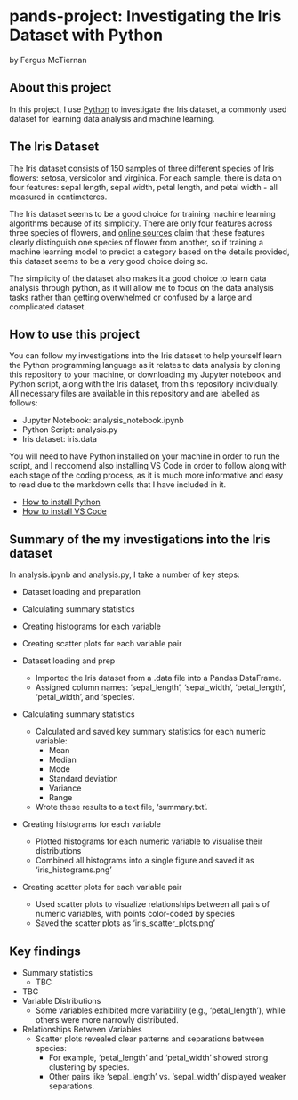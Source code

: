 # pands-project: Investigating the Iris Dataset with Python
by Fergus McTiernan

## About this project
In this project, I use [Python]() to investigate the Iris dataset, a commonly used dataset for learning data analysis and machine learning.

## The Iris Dataset
The Iris dataset consists of 150 samples of three different species of Iris flowers: setosa, versicolor and virginica. For each sample, there is data on four features: sepal length, sepal width, petal length, and petal width - all measured in centimeteres.

The Iris dataset seems to be a good choice for training machine learning algorithms because of its simplicity. There are only four features across three species of flowers, and [online sources](https://www.geeksforgeeks.org/iris-dataset/) claim that these features clearly distinguish one species of flower from another, so if training a machine learning model to predict a category based on the details provided, this dataset seems to be a very good choice doing so.

The simplicity of the dataset also makes it a good choice to learn data analysis through python, as it will allow me to focus on the data analysis tasks rather than getting overwhelmed or confused by a large and complicated dataset.

## How to use this project
You can follow my investigations into the Iris dataset to help yourself learn the Python programming language as it relates to data analysis by cloning this repository to your machine, or downloading my Jupyter notebook and Python script, along with the Iris dataset, from this repository individually. All necessary files are available in this repository and are labelled as follows:

  - Jupyter Notebook: analysis_notebook.ipynb
  - Python Script: analysis.py
  - Iris dataset: iris.data

You will need to have Python installed on your machine in order to run the script, and I reccomend also installing VS Code in order to follow along with each stage of the coding process, as it is much more informative and easy to read due to the markdown cells that I have included in it.

  - [How to install Python](https://www.python.org/downloads/)
  - [How to install VS Code](https://code.visualstudio.com/docs/setup/windows)

## Summary of the my investigations into the Iris dataset
In analysis.ipynb and analysis.py, I take a number of key steps:
  - Dataset loading and preparation
  - Calculating summary statistics
  - Creating histograms for each variable
  - Creating scatter plots for each variable pair

  - Dataset loading and prep
    - Imported the Iris dataset from a .data file into a Pandas DataFrame.
    - Assigned column names: ‘sepal_length’, ‘sepal_width’, ‘petal_length’, ‘petal_width’, and ‘species’.
  
  - Calculating summary statistics
    - Calculated and saved key summary statistics for each numeric variable:
      - Mean
      - Median
      - Mode
      - Standard deviation
      - Variance
      - Range
    - Wrote these results to a text file, ‘summary.txt’.

  - Creating histograms for each variable
    - Plotted histograms for each numeric variable to visualise their distributions
    - Combined all histograms into a single figure and saved it as ‘iris_histograms.png’

  - Creating scatter plots for each variable pair
    - Used scatter plots to visualize relationships between all pairs of numeric variables, with points color-coded by species
    - Saved the scatter plots as ‘iris_scatter_plots.png’

## Key findings
  - Summary statistics
    - TBC
  - TBC
  - Variable Distributions
    - Some variables exhibited more variability (e.g., ‘petal_length’), while others were more narrowly distributed.
  - Relationships Between Variables
    - Scatter plots revealed clear patterns and separations between species:
      - For example, ‘petal_length’ and ‘petal_width’ showed strong clustering by species.
      - Other pairs like ‘sepal_length’ vs. ‘sepal_width’ displayed weaker separations.

